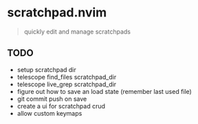 # scratchpad.nvim
> quickly edit and manage scratchpads

## TODO
* setup scratchpad dir
* telescope find_files scratchpad_dir
* telescope live_grep scratchpad_dir
* figure out how to save an load state (remember last used file)
* git commit push on save
* create a ui for scratchpad crud
* allow custom keymaps
